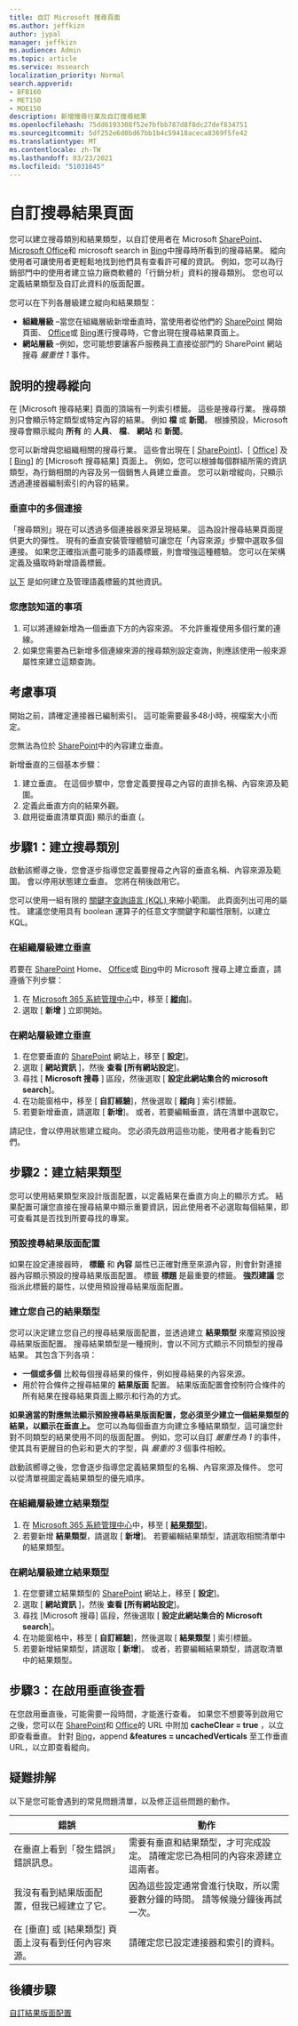```yaml
---
title: 自訂 Microsoft 搜尋頁面
ms.author: jeffkizn
author: jypal
manager: jeffkizn
ms.audience: Admin
ms.topic: article
ms.service: mssearch
localization_priority: Normal
search.appverid:
- BFB160
- MET150
- MOE150
description: 新增搜尋行業及自訂搜尋結果
ms.openlocfilehash: 75dd6193308f52e7bfbb787d8f8dc27def834751
ms.sourcegitcommit: 5df252e6d0bd67bb1b4c59418aceca8369f5fe42
ms.translationtype: MT
ms.contentlocale: zh-TW
ms.lasthandoff: 03/23/2021
ms.locfileid: "51031645"
---
```

# <a name="customize-the-search-results-page"></a>自訂搜尋結果頁面

您可以建立搜尋類別和結果類型，以自訂使用者在 Microsoft [SharePoint](https://sharepoint.com/)、 [Microsoft Office](https://office.com)和 microsoft search in [Bing](https://bing.com)中搜尋時所看到的搜尋結果。 縱向使用者可讓使用者更輕鬆地找到他們具有查看許可權的資訊。 例如，您可以為行銷部門中的使用者建立協力廠商軟體的「行銷分析」資料的搜尋類別。 您也可以定義結果類型及自訂此資料的版面配置。  

您可以在下列各層級建立縱向和結果類型：

- **組織層級** –當您在組織層級新增垂直時，當使用者從他們的 [SharePoint](https://sharepoint.com/) 開始頁面、 [Office](https://office.com)或 [Bing](https://bing.com)進行搜尋時，它會出現在搜尋結果頁面上。
- **網站層級** –例如，您可能想要讓客戶服務員工直接從部門的 SharePoint 網站搜尋 *嚴重性 1* 事件。

## <a name="search-verticals-explained"></a>說明的搜尋縱向

在 [Microsoft 搜尋結果] 頁面的頂端有一列索引標籤。 這些是搜尋行業。 搜尋類別只會顯示特定類型或特定內容的結果。 例如 **檔** 或 **新聞**。 根據預設，Microsoft 搜尋會顯示縱向 **所有** 的 **人員**、 **檔**、 **網站** 和 **新聞**。  

您可以新增與您組織相關的搜尋行業。 這些會出現在 [ [SharePoint](https://sharepoint.com/)]、[ [Office](https://Office.com)] 及 [ [Bing](https://bing.com)] 的 [Microsoft 搜尋結果] 頁面上。 例如，您可以根據每個群組所需的資訊類型，為行銷相關的內容及另一個銷售人員建立垂直。 您可以新增縱向，只顯示透過連接器編制索引的內容的結果。  

### <a name="multiple-connections-in-a-vertical"></a>垂直中的多個連接

「搜尋類別」現在可以透過多個連接器來源呈現結果。 這為設計搜尋結果頁面提供更大的彈性。 現有的垂直安裝管理體驗可讓您在「內容來源」步驟中選取多個連接。
如果您正確指派盡可能多的語義標籤，則會增強這種體驗。 您可以在架構定義及攝取時新增語義標籤。

[以下](configure-connector.md#step-5-assign-property-labels) 是如何建立及管理語義標籤的其他資訊。

### <a name="things-you-should-know"></a>您應該知道的事項

1. 可以將連線新增為一個垂直下方的內容來源。 不允許重複使用多個行業的連線。
2. 如果您需要為已新增多個連線來源的搜尋類別設定查詢，則應該使用一般來源屬性來建立這類查詢。

## <a name="things-to-consider"></a>考慮事項

開始之前，請確定連接器已編制索引。 這可能需要最多48小時，視檔案大小而定。

您無法為位於 [SharePoint](https://sharepoint.com/)中的內容建立垂直。

新增垂直的三個基本步驟：

1. 建立垂直。 在這個步驟中，您會定義要搜尋之內容的直排名稱、內容來源及範圍。
2. 定義此垂直方向的結果外觀。  
3. 啟用從垂直清單頁面) 顯示的垂直 (。

## <a name="step-1-create-the-search-vertical"></a>步驟1：建立搜尋類別

啟動該嚮導之後，您會逐步指導您定義要搜尋之內容的垂直名稱、內容來源及範圍。 會以停用狀態建立垂直。 您將在稍後啟用它。

您可以使用一組有限的 [關鍵字查詢語言 (KQL) ](/sharepoint/dev/general-development/keyword-query-language-kql-syntax-reference) 來縮小範圍。 此頁面列出可用的屬性。 建議您使用具有 boolean 運算子的任意文字關鍵字和屬性限制，以建立 KQL。

### <a name="create-a-vertical-at-the-organization-level"></a>在組織層級建立垂直

若要在 [SharePoint](https://sharepoint.com/) Home、 [Office](https://office.com)或 [Bing](https://bing.com)中的 Microsoft 搜尋上建立垂直，請遵循下列步驟：

1. 在 [Microsoft 365 系統管理中心](https://admin.microsoft.com)中，移至 [ [**縱向**](https://admin.microsoft.com/Adminportal/Home#/MicrosoftSearch/verticals)]。
2. 選取 [ **新增** ] 立即開始。  

### <a name="create-a-vertical-at-the-site-level"></a>在網站層級建立垂直

1. 在您要垂直的 [SharePoint](https://sharepoint.com/) 網站上，移至 [ **設定**]。
2. 選取 [ **網站資訊** ]，然後 **查看 [所有網站設定**]。
3. 尋找 [ **Microsoft 搜尋** ] 區段，然後選取 [ **設定此網站集合的 microsoft search**]。
4. 在功能窗格中，移至 [ **自訂經驗**]，然後選取 [ **縱向** ] 索引標籤。
5. 若要新增垂直，請選取 [ **新增**]。
  或者，若要編輯垂直，請在清單中選取它。

請記住，會以停用狀態建立縱向。 您必須先啟用這些功能，使用者才能看到它們。

## <a name="step-2-create-the-result-types"></a>步驟2：建立結果類型

您可以使用結果類型來設計版面配置，以定義結果在垂直方向上的顯示方式。 結果配置可讓您直接在搜尋結果中顯示重要資訊，因此使用者不必選取每個結果，即可查看其是否找到所要尋找的專案。

### <a name="default-search-result-layout"></a>預設搜尋結果版面配置

如果在設定連接器時， **標籤** 和 **內容** 屬性已正確對應至來源內容，則會針對連接器內容顯示預設的搜尋結果版面配置。 標籤 **標題** 是最重要的標籤。 **強烈建議** 您指派此標籤的屬性，以使用預設搜尋結果版面配置。

### <a name="create-your-own-result-type"></a>建立您自己的結果類型

您可以決定建立您自己的搜尋結果版面配置，並透過建立 **結果類型** 來覆寫預設搜尋結果版面配置。 搜尋結果類型是一種規則，會以不同方式顯示不同類型的搜尋結果。 其包含下列各項：

- **一個或多個** 比較每個搜尋結果的條件，例如搜尋結果的內容來源。  
- 用於符合條件之搜尋結果的 **結果版面** 配置。 結果版面配置會控制符合條件的所有結果在搜尋結果頁面上顯示和行為的方式。

**如果適當的對應無法顯示預設搜尋結果版面配置，您必須至少建立一個結果類型的結果，以顯示在垂直上。** 您可以為每個垂直方向建立多種結果類型，這可讓您針對不同類型的結果使用不同的版面配置。 例如，您可以自訂 *嚴重性為 1* 的事件，使其具有更醒目的色彩和更大的字型，與 *嚴重的 3* 個事件相較。

啟動該嚮導之後，您會逐步指導您定義結果類型的名稱、內容來源及條件。 您可以從清單視圖定義結果類型的優先順序。
  
### <a name="create-a-result-type-at-the-organization-level"></a>在組織層級建立結果類型

1. 在 [Microsoft 365 系統管理中心](https://admin.microsoft.com)中，移至 [ [**結果類型**](https://admin.microsoft.com/Adminportal/Home#/MicrosoftSearch/resulttypes)]。
2. 若要新增 **結果類型**，請選取 [ **新增**]。 若要編輯結果類型，請選取相關清單中的結果類型。

### <a name="create-a-results-type-at-the-site-level"></a>在網站層級建立結果類型

1. 在您要建立結果類型的 [SharePoint](https://sharepoint.com/) 網站上，移至 [ **設定**]。
2. 選取 [ **網站資訊** ]，然後 **查看 [所有網站設定**]。
3. 尋找 [Microsoft 搜尋] 區段，然後選取 [ **設定此網站集合的 Microsoft search**]。
4. 在功能窗格中，移至 [ **自訂經驗**]，然後選取 [ **結果類型** ] 索引標籤。
5. 若要新增結果類型，請選取 [ **新增**]。  或者，若要編輯結果類型，請選取清單中的結果類型。

## <a name="step-3-view-the-vertical-after-its-enabled"></a>步驟3：在啟用垂直後查看

在您啟用垂直後，可能需要一段時間，才能進行查看。 如果您不想要等到啟用它之後，您可以在 [SharePoint](https://sharepoint.com/)和 [Office](https://office.com)的 URL 中附加 **cacheClear = true** ，以立即查看垂直。 針對 [Bing](https://bing.com)，append **&features = uncachedVerticals** 至工作垂直 URL，以立即查看縱向。

## <a name="troubleshooting"></a>疑難排解

以下是您可能會遇到的常見問題清單，以及修正這些問題的動作。

|錯誤  |動作  |
|---------|---------|
| 在垂直上看到「發生錯誤」錯誤訊息。 | 需要有垂直和結果類型，才可完成設定。 請確定您已為相同的內容來源建立這兩者。 |
| 我沒有看到結果版面配置，但我已經建立了它。 | 因為這些設定通常會進行快取，所以需要數分鐘的時間。 請等候幾分鐘後再試一次。        |
| 在 [垂直] 或 [結果類型] 頁面上沒有看到任何內容來源。 | 請確定您已設定連接器和索引的資料。   |

## <a name="next-steps"></a>後續步驟

[自訂結果版面配置](customize-results-layout.md)
